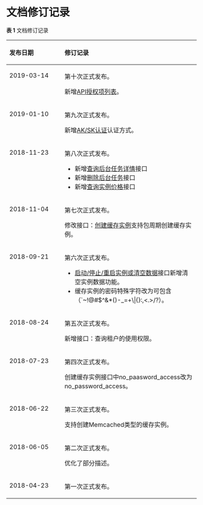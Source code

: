 # 文档修订记录<a name="ZH-CN_TOPIC_0118645649"></a>

**表 1**  文档修订记录

<a name="table19819455343"></a>
<table><thead align="left"><tr id="row11987144512341"><th class="cellrowborder" valign="top" width="28.999999999999996%" id="mcps1.2.3.1.1"><p id="p20989204513420"><a name="p20989204513420"></a><a name="p20989204513420"></a>发布日期</p>
</th>
<th class="cellrowborder" valign="top" width="71%" id="mcps1.2.3.1.2"><p id="p499014520344"><a name="p499014520344"></a><a name="p499014520344"></a>修订记录</p>
</th>
</tr>
</thead>
<tbody><tr id="row266533003818"><td class="cellrowborder" valign="top" width="28.999999999999996%" headers="mcps1.2.3.1.1 "><p id="p86661830193817"><a name="p86661830193817"></a><a name="p86661830193817"></a>2019-03-14</p>
</td>
<td class="cellrowborder" valign="top" width="71%" headers="mcps1.2.3.1.2 "><p id="p666603083814"><a name="p666603083814"></a><a name="p666603083814"></a>第十次正式发布。</p>
<p id="p139481507386"><a name="p139481507386"></a><a name="p139481507386"></a>新增<a href="API授权项列表.md">API授权项列表</a>。</p>
</td>
</tr>
<tr id="row1932916552018"><td class="cellrowborder" valign="top" width="28.999999999999996%" headers="mcps1.2.3.1.1 "><p id="p2330755203"><a name="p2330755203"></a><a name="p2330755203"></a>2019-01-10</p>
</td>
<td class="cellrowborder" valign="top" width="71%" headers="mcps1.2.3.1.2 "><p id="p153302555020"><a name="p153302555020"></a><a name="p153302555020"></a>第九次正式发布。</p>
<p id="p1898319137112"><a name="p1898319137112"></a><a name="p1898319137112"></a>新增<a href="AK-SK认证.md">AK/SK认证</a>认证方式。</p>
</td>
</tr>
<tr id="row17434294239"><td class="cellrowborder" valign="top" width="28.999999999999996%" headers="mcps1.2.3.1.1 "><p id="p1443418914232"><a name="p1443418914232"></a><a name="p1443418914232"></a>2018-11-23</p>
</td>
<td class="cellrowborder" valign="top" width="71%" headers="mcps1.2.3.1.2 "><p id="p64343911237"><a name="p64343911237"></a><a name="p64343911237"></a>第八次正式发布。</p>
<a name="ul14917193083615"></a><a name="ul14917193083615"></a><ul id="ul14917193083615"><li>新增<a href="查询后台任务详情.md">查询后台任务详情</a>接口</li><li>新增<a href="删除后台任务.md">删除后台任务</a>接口</li><li>新增<a href="查询实例价格.md">查询实例价格</a>接口</li></ul>
</td>
</tr>
<tr id="row1170883461119"><td class="cellrowborder" valign="top" width="28.999999999999996%" headers="mcps1.2.3.1.1 "><p id="p0708153441114"><a name="p0708153441114"></a><a name="p0708153441114"></a>2018-11-04</p>
</td>
<td class="cellrowborder" valign="top" width="71%" headers="mcps1.2.3.1.2 "><p id="p13167812124"><a name="p13167812124"></a><a name="p13167812124"></a>第七次正式发布。</p>
<p id="p15168151121217"><a name="p15168151121217"></a><a name="p15168151121217"></a>修改接口：<a href="创建缓存实例.md">创建缓存实例</a>支持包周期创建缓存实例。</p>
</td>
</tr>
<tr id="row123646481308"><td class="cellrowborder" valign="top" width="28.999999999999996%" headers="mcps1.2.3.1.1 "><p id="p12991754300"><a name="p12991754300"></a><a name="p12991754300"></a>2018-09-21</p>
</td>
<td class="cellrowborder" valign="top" width="71%" headers="mcps1.2.3.1.2 "><p id="p12994145411019"><a name="p12994145411019"></a><a name="p12994145411019"></a>第六次正式发布。</p>
<a name="ul1141110618117"></a><a name="ul1141110618117"></a><ul id="ul1141110618117"><li><a href="启动-停止-重启实例或清空数据.md">启动/停止/重启实例或清空数据</a>接口新增清空实例数据功能。</li><li>缓存实例的密码特殊字符改为可包含（`~!@#$^&amp;*()-_=+\|{}:,&lt;.&gt;/?）。</li></ul>
</td>
</tr>
<tr id="row6275141610407"><td class="cellrowborder" valign="top" width="28.999999999999996%" headers="mcps1.2.3.1.1 "><p id="p1094982615409"><a name="p1094982615409"></a><a name="p1094982615409"></a>2018-08-24</p>
</td>
<td class="cellrowborder" valign="top" width="71%" headers="mcps1.2.3.1.2 "><p id="p169521826124012"><a name="p169521826124012"></a><a name="p169521826124012"></a>第五次正式发布。</p>
<p id="p095320263409"><a name="p095320263409"></a><a name="p095320263409"></a>新增接口：查询租户的使用权限。</p>
</td>
</tr>
<tr id="row112925717317"><td class="cellrowborder" valign="top" width="28.999999999999996%" headers="mcps1.2.3.1.1 "><p id="p128247111415"><a name="p128247111415"></a><a name="p128247111415"></a>2018-07-23</p>
</td>
<td class="cellrowborder" valign="top" width="71%" headers="mcps1.2.3.1.2 "><p id="p18827211341"><a name="p18827211341"></a><a name="p18827211341"></a>第四次正式发布。</p>
<p id="p483013113413"><a name="p483013113413"></a><a name="p483013113413"></a>创建缓存实例接口中no_paasword_access改为no_password_access。</p>
</td>
</tr>
<tr id="row205031831123613"><td class="cellrowborder" valign="top" width="28.999999999999996%" headers="mcps1.2.3.1.1 "><p id="p15051031193615"><a name="p15051031193615"></a><a name="p15051031193615"></a>2018-06-22</p>
</td>
<td class="cellrowborder" valign="top" width="71%" headers="mcps1.2.3.1.2 "><p id="p1850583114366"><a name="p1850583114366"></a><a name="p1850583114366"></a>第三次正式发布。</p>
<p id="p0706122817379"><a name="p0706122817379"></a><a name="p0706122817379"></a>支持创建Memcached类型的缓存实例。</p>
</td>
</tr>
<tr id="row1813992634420"><td class="cellrowborder" valign="top" width="28.999999999999996%" headers="mcps1.2.3.1.1 "><p id="p89611351448"><a name="p89611351448"></a><a name="p89611351448"></a>2018-06-05</p>
</td>
<td class="cellrowborder" valign="top" width="71%" headers="mcps1.2.3.1.2 "><p id="p49635359441"><a name="p49635359441"></a><a name="p49635359441"></a>第二次正式发布。</p>
<p id="p871133515450"><a name="p871133515450"></a><a name="p871133515450"></a>优化了部分描述。</p>
</td>
</tr>
<tr id="row159923455340"><td class="cellrowborder" valign="top" width="28.999999999999996%" headers="mcps1.2.3.1.1 "><p id="p1999574563414"><a name="p1999574563414"></a><a name="p1999574563414"></a>2018-04-23</p>
</td>
<td class="cellrowborder" valign="top" width="71%" headers="mcps1.2.3.1.2 "><p id="p97932174352"><a name="p97932174352"></a><a name="p97932174352"></a>第一次正式发布。</p>
</td>
</tr>
</tbody>
</table>

